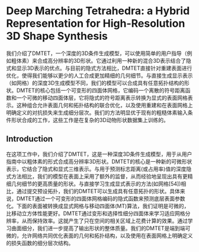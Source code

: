 # Deep Marching Tetrahedra: a Hybrid Representation for High-Resolution 3D Shape Synthesis
我们介绍了DMTET，一个深度的3D条件生成模型，可以使用简单的用户指导（例如粗体素）来合成高分辨率的3D形状。它通过利用一种新的混合3D表示结合了隐式和显示3D表示的优点。与目前的隐式方法相比，DMTET直接针对重建表面进行优化，使得我们能够以更少的人工合成更加精细的几何细节。与直接生成显示表示（如网格）的深度3D生成模型不同，我们的模型可以合成具有任意拓扑结构的形状。DMTET的核心包括一个可变形的四面体网格，它编码一个离散的符号距离函数和一个可微的移动四面体层，它将隐式的符号距离表示转换为显式的表面网格表示。这种组合允许表面几何和拓扑结构的联合优化，以及使用重建和在表面网格上明确定义的对抗损失来生成细分层次。我们的方法明显优于现有的粗糙体素输入条件形状合成的工作，这些工作是在复杂的3D动物形状数据集上训练的。

## Introduction
在这项工作中，我们介绍了DMTET，这是一种深度3D条件生成模型，用于从用户指南中以粗体素的形式合成高分辨率3D形状。DMTET的核心是一种新的可微形状表示，它结合了隐式和显式三维表示。与用于预测标志距离(或占用率)值的深度隐式方法相比，我们的模型在表面上采用了额外的监督，从而经验地呈现出具有更精细几何细节的更高质量的形状。与直接学习生成显式表示的方法(如网格[54])相比，通过提交预设拓扑，我们的DMTET可以生成具有任意拓扑的形状。具体来说，DMTET通过一个可变形的四面体网格编码的隐式函数来预测底层表面参数化。下面的表面被转换成显式网格与移动四面体(MT)算法，我们证明是可微的，比移动立方体性能更好。DMTET通过变形和选择性细分四面体来学习适应网格分辨率，从而保持效率。这就产生了只在空间的相关区域上花费计算的效果。通过学习曲面细分，我们进一步提高了输出形状的整体质量。我们的DMTET是端到端可微的，允许网络共同优化表面的几何和拓扑结构，以及使用在表面网格上明确定义的损失函数的细分层次结构。

